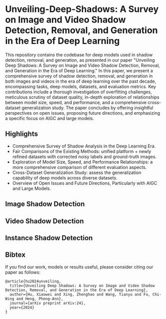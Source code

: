 # Unveiling-Deep-Shadows: A Survey on Image and Video Shadow Detection, Removal, and Generation in the Era of Deep Learning

This repository contains the codebase for deep models used in shadow detection, removal, and generation, as presented in our paper "Unveiling Deep Shadows: A Survey on Image and Video Shadow Detection, Removal, and Generation in the Era of Deep Learning." In this paper, we present a comprehensive survey of shadow detection, removal, and generation in both images and videos in the era of deep learning over the past decade, encompassing tasks, deep models, datasets, and evaluation metrics. Key contributions include a thorough investigation of overfitting challenges, meticulous scrutiny of dataset quality, in-depth exploration of relationships between model size, speed, and performance, and a comprehensive cross-dataset generalization study. The paper concludes by offering insightful perspectives on open issues, proposing future directions, and emphasizing a specific focus on AIGC and large models.

## Highlights
+ Comprehensive Survey of Shadow Analysis in the Deep Learning Era.
+ Fair Comparisons of the Existing Methods: unified platform + newly refined datasets with corrected noisy labels and ground-truth images.
+ Exploration of Model Size, Speed, and Performance Relationships: a more comprehensive comparison of different evaluation aspects.
+ Cross-Dataset Generalization Study: assess the generalization capability of deep models across diverse datasets.
+ Overview of Open Issues and Future Directions, Particularly with AIGC and Large Models.


## Image Shadow Detection


## Video Shadow Detection


## Instance Shadow Detection


## Bibtex
If you find our work, models or results useful, please consider citing our paper as follows:
```
@article{hu2024unveiling,
  title={Unveiling Deep Shadows: A Survey on Image and Video Shadow Detection, Removal, and Generation in the Era of Deep Learning},
  author={Hu, Xiaowei and Xing, Zhenghao and Wang, Tianyu and Fu, Chi-Wing and Heng, Pheng-Ann},
  journal={arXiv preprint arXiv:24},
  year={2024}
}
```
